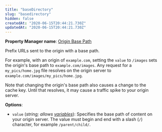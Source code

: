 ```yaml
---
title: "baseDirectory"
slug: "basedirectory"
hidden: false
createdAt: "2020-06-15T20:44:21.730Z"
updatedAt: "2020-06-15T20:44:21.730Z"
---
```

__Property Manager name__: [Origin Base Path](https://control.akamai.com/wh/CUSTOMER/AKAMAI/en-US/WEBHELP/property-manager/property-manager-help/csh_lookup.html?id=PM_0203)

Prefix URLs sent to the origin with a base path.

For example, with an origin of `example.com`, setting the `value` to `/images` sets the origin's base path to `example.com/images`. Any request for a `my_pics/home.jpg` file resolves on the origin server to `example.com/images/my_pics/home.jpg`.

Note that changing the origin's base path also causes a change to the cache key. Until that resolves, it may cause a traffic spike to your origin server.

__Options__:

<div class="option" markdown="1" id="baseDirectory.value" >

- `value` (_string; allows [variables](#vf)_): Specifies the base path of content on your origin server. The value must begin and end with a slash (`/`) character, for example `/parent/child/`.

</div>

</div>

<div class="feature" data-feature="bossBeaconing" markdown="1">

